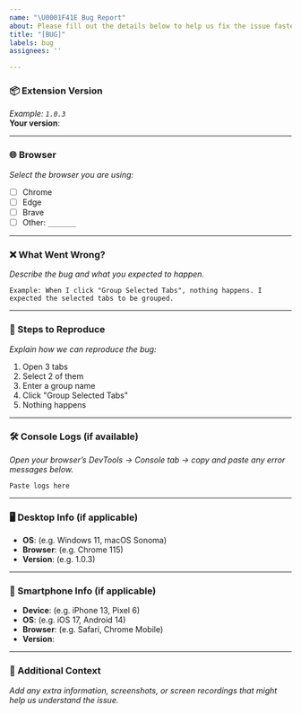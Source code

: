 ```yaml
---
name: "\U0001F41E Bug Report"
about: Please fill out the details below to help us fix the issue faster.
title: "[BUG]"
labels: bug
assignees: ''

---
```


### 📦 Extension Version  
_Example: `1.0.3`_  
**Your version**:  

---

### 🌐 Browser  
_Select the browser you are using:_
- [ ] Chrome  
- [ ] Edge  
- [ ] Brave  
- [ ] Other: `_______`

---

### ❌ What Went Wrong?  
_Describe the bug and what you expected to happen._  
```
Example: When I click "Group Selected Tabs", nothing happens. I expected the selected tabs to be grouped.
```

---

### 🔁 Steps to Reproduce  
_Explain how we can reproduce the bug:_  
1. Open 3 tabs  
2. Select 2 of them  
3. Enter a group name  
4. Click "Group Selected Tabs"  
5. Nothing happens

---

### 🛠 Console Logs (if available)  
_Open your browser’s DevTools → Console tab → copy and paste any error messages below._  
```
Paste logs here
```

---

### 🖥 Desktop Info (if applicable)
- **OS**: (e.g. Windows 11, macOS Sonoma)  
- **Browser**: (e.g. Chrome 115)  
- **Version**: (e.g. 1.0.3)

---

### 📱 Smartphone Info (if applicable)
- **Device**: (e.g. iPhone 13, Pixel 6)  
- **OS**: (e.g. iOS 17, Android 14)  
- **Browser**: (e.g. Safari, Chrome Mobile)  
- **Version**:  

---

### 📎 Additional Context  
_Add any extra information, screenshots, or screen recordings that might help us understand the issue._
```
